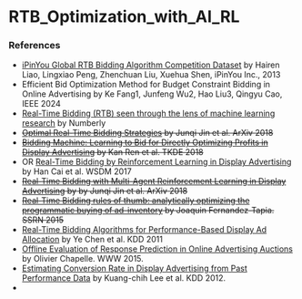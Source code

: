 # RTB_Optimization_with_AI_RL


### References
- [iPinYou Global RTB Bidding Algorithm Competition Dataset](https://contest.ipinyou.com/ipinyou-dataset.pdf) by Hairen Liao, Lingxiao Peng, Zhenchuan Liu, Xuehua Shen, iPinYou Inc., 2013
- Efficient Bid Optimization Method for Budget Constraint Bidding in Online Advertising by Ke Fang1, Junfeng Wu2, Hao Liu3, Qingyu Cao, IEEE 2024
- [Real-Time Bidding (RTB) seen through the lens of machine learning research](https://numberly.com/en/real-time-bidding-rtb-seen-through-the-lens-of-machine-learning-research/) by Numberly
- ~~[Optimal Real-Time Bidding Strategies](https://arxiv.org/abs/1511.08409) by Junqi Jin et al. ArXiv 2018~~
- ~~[Bidding Machine: Learning to Bid for Directly Optimizing Profits in Display Advertising](https://arxiv.org/abs/1803.02194) by Kan Ren et al. TKDE 2018~~
- OR [Real-Time Bidding by Reinforcement Learning in Display Advertising](https://arxiv.org/pdf/1701.02490) by Han Cai et al. WSDM 2017
- ~~[Real-Time Bidding with Multi-Agent Reinforcement Learning in Display Advertising](https://arxiv.org/pdf/1802.09756) by by Junqi Jin et al. ArXiv 2018~~
- ~~[Real-Time Bidding rules of thumb: analytically optimizing the programmatic buying of ad-inventory](https://wnzhang.net/share/rtb-papers/opt-prog-buy.pdf) by Joaquin Fernandez-Tapia. SSRN 2015~~
- [Real-Time Bidding Algorithms for Performance-Based Display Ad Allocation](https://wnzhang.net/share/rtb-papers/rtb-perf-bid.pdf) by Ye Chen et al. KDD 2011
- [Offline Evaluation of Response Prediction in Online Advertising Auctions](https://wnzhang.net/share/rtb-papers/ctr-bid.pdf) by Olivier Chapelle. WWW 2015.
- [Estimating Conversion Rate in Display Advertising from Past Performance Data](http://wnzhang.net/share/rtb-papers/cvr-est.pdf) by Kuang-chih Lee et al. KDD 2012.
- 

